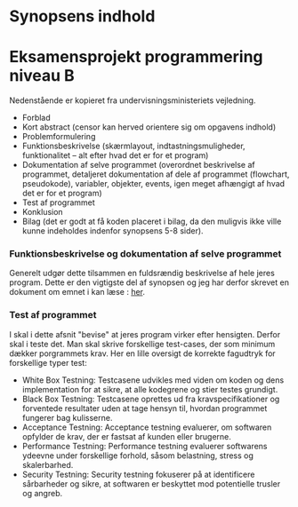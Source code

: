 # Synopsens indhold
# Eksamensprojekt programmering niveau B

Nedenstående er kopieret fra undervisningsministeriets vejledning.

- Forblad
- Kort abstract (censor kan herved orientere sig om opgavens indhold)
- Problemformulering
- Funktionsbeskrivelse (skærmlayout, indtastningsmuligheder, funktionalitet – alt efter hvad det er for et program)
- Dokumentation af selve programmet (overordnet beskrivelse af programmet, detaljeret dokumentation af dele af programmet (flowchart, pseudokode), variabler, objekter, events, igen meget afhængigt af hvad det er for et program)
- Test af programmet
- Konklusion 
- Bilag (det er godt at få koden placeret i bilag, da den muligvis ikke ville kunne indeholdes indenfor synopsens 5-8 sider). 


### Funktionsbeskrivelse og dokumentation af selve programmet

Generelt udgør dette tilsammen en fuldsrændig beskrivelse af hele jeres program. Dette er den vigtigste del af synopsen og jeg har derfor skrevet en dokument om emnet i kan læse : [her](del5_progdok.pdf).

### Test af programmet

I skal i dette afsnit "bevise" at jeres program virker efter hensigten. Derfor skal i teste det. Man skal skrive forskellige test-cases, der som minimum dækker porgrammets krav. Her en lille oversigt de korrekte fagudtryk for forskellige typer test:

- White Box Testning: Testcasene udvikles med viden om koden og dens implementation for at sikre, at alle kodegrene og stier testes grundigt.
- Black Box Testning: Testcasene oprettes ud fra kravspecifikationer og forventede resultater uden at tage hensyn til, hvordan programmet fungerer bag kulisserne.
- Acceptance Testning: Acceptance testning evaluerer, om softwaren opfylder de krav, der er fastsat af kunden eller brugerne.
- Performance Testning: Performance testning evaluerer softwarens ydeevne under forskellige forhold, såsom belastning, stress og skalerbarhed.
- Security Testning: Security testning fokuserer på at identificere sårbarheder og sikre, at softwaren er beskyttet mod potentielle trusler og angreb.

